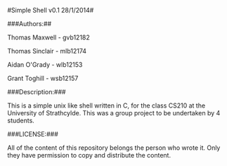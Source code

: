 #Simple Shell v0.1 28/1/2014#

###Authors:##

Thomas Maxwell		- gvb12182

Thomas Sinclair    	- mlb12174

Aidan O'Grady       - wlb12153

Grant Toghill       - wsb12157

###Description:###


This is a simple unix like shell written in C, for the class CS210 at the University of Strathcylde. This was a group project to be undertaken by 4 students.

###LICENSE:###

All of the content of this repository belongs the person who wrote it. Only they have permission to copy and distribute the content.

